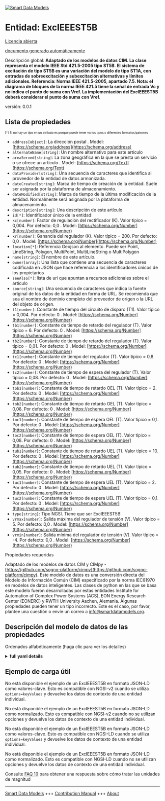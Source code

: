 <!-- 10-Header -->  
[![Smart Data Models](https://smartdatamodels.org/wp-content/uploads/2022/01/SmartDataModels_logo.png "Logo")](https://smartdatamodels.org)  
Entidad: ExcIEEEST5B  
====================<!-- /10-Header -->  
<!-- 15-License -->  
[Licencia abierta](https://github.com/smart-data-models//dataModel.EnergyCIM/blob/master/ExcIEEEST5B/LICENSE.md)  
[documento generado automáticamente](https://docs.google.com/presentation/d/e/2PACX-1vTs-Ng5dIAwkg91oTTUdt8ua7woBXhPnwavZ0FxgR8BsAI_Ek3C5q97Nd94HS8KhP-r_quD4H0fgyt3/pub?start=false&loop=false&delayms=3000#slide=id.gb715ace035_0_60)  
<!-- /15-License -->  
<!-- 20-Description -->  
Descripción global: **Adaptado de los modelos de datos CIM. La clase representa el modelo IEEE Std 421.5-2005 tipo ST5B. El sistema de excitación de tipo ST5B es una variación del modelo de tipo ST1A, con entradas de sobreexcitación y subexcitación alternativas y límites adicionales.  Referencia: Norma IEEE 421.5-2005, apartado 7.5.   Nota: el diagrama de bloques de la norma IEEE 421.5 tiene la señal de entrada Vc y no indica el punto de suma con Vref. La implementación del ExcIEEEST5B deberá considerar el punto de suma con Vref.**  
versión: 0.0.1  
<!-- /20-Description -->  
<!-- 30-PropertiesList -->  

## Lista de propiedades  

<sup><sub>[*] Si no hay un tipo en un atributo es porque puede tener varios tipos o diferentes formatos/patrones</sub></sup>  
- `address[object]`: La dirección postal  . Model: [https://schema.org/address](https://schema.org/address)- `alternateName[string]`: Un nombre alternativo para este artículo  - `areaServed[string]`: La zona geográfica en la que se presta un servicio o se ofrece un artículo  . Model: [https://schema.org/Text](https://schema.org/Text)- `dataProvider[string]`: Una secuencia de caracteres que identifica al proveedor de la entidad de datos armonizada.  - `dateCreated[string]`: Marca de tiempo de creación de la entidad. Suele ser asignada por la plataforma de almacenamiento.  - `dateModified[string]`: Marca de tiempo de la última modificación de la entidad. Normalmente será asignada por la plataforma de almacenamiento.  - `description[string]`: Una descripción de este artículo  - `id[*]`: Identificador único de la entidad  - `kc[number]`: Factor de regulación del rectificador (K).  Valor típico = 0,004. Por defecto: 0,0  . Model: [https://schema.org/Number](https://schema.org/Number)- `kr[number]`: Ganancia del regulador (K).  Valor típico = 200. Por defecto: 0,0  . Model: [https://schema.org/Number](https://schema.org/Number)- `location[*]`: Referencia Geojson al elemento. Puede ser Point, LineString, Polygon, MultiPoint, MultiLineString o MultiPolygon  - `name[string]`: El nombre de este artículo.  - `owner[array]`: Una lista que contiene una secuencia de caracteres codificada en JSON que hace referencia a los identificadores únicos de los propietarios  - `seeAlso[*]`: lista de uri que apuntan a recursos adicionales sobre el artículo  - `source[string]`: Una secuencia de caracteres que indica la fuente original de los datos de la entidad en forma de URL. Se recomienda que sea el nombre de dominio completo del proveedor de origen o la URL del objeto de origen.  - `t1[number]`: Constante de tiempo del circuito de disparo (T1).  Valor típico = 0,004. Por defecto: 0  . Model: [https://schema.org/Number](https://schema.org/Number)- `tb1[number]`: Constante de tiempo de retardo del regulador (T).  Valor típico = 6. Por defecto: 0  . Model: [https://schema.org/Number](https://schema.org/Number)- `tb2[number]`: Constante de tiempo de retardo del regulador (T).  Valor típico = 0,01. Por defecto: 0  . Model: [https://schema.org/Number](https://schema.org/Number)- `tc1[number]`: Constante de tiempo del regulador (T).  Valor típico = 0,8. Por defecto: 0  . Model: [https://schema.org/Number](https://schema.org/Number)- `tc2[number]`: Constante de tiempo de espera del regulador (T).  Valor típico = 0,08. Por defecto: 0  . Model: [https://schema.org/Number](https://schema.org/Number)- `tob1[number]`: Constante de tiempo de retardo OEL (T).  Valor típico = 2. Por defecto: 0  . Model: [https://schema.org/Number](https://schema.org/Number)- `tob2[number]`: Constante de tiempo de retardo OEL (T).  Valor típico = 0,08. Por defecto: 0  . Model: [https://schema.org/Number](https://schema.org/Number)- `toc1[number]`: Constante de tiempo de espera OEL (T).  Valor típico = 0,1. Por defecto: 0  . Model: [https://schema.org/Number](https://schema.org/Number)- `toc2[number]`: Constante de tiempo de espera OEL (T).  Valor típico = 0,08. Por defecto: 0  . Model: [https://schema.org/Number](https://schema.org/Number)- `tub1[number]`: Constante de tiempo de retardo UEL (T).  Valor típico = 10. Por defecto: 0  . Model: [https://schema.org/Number](https://schema.org/Number)- `tub2[number]`: Constante de tiempo de retardo UEL (T).  Valor típico = 0,05. Por defecto: 0  . Model: [https://schema.org/Number](https://schema.org/Number)- `tuc1[number]`: Constante de tiempo de espera UEL (T).  Valor típico = 2. Por defecto: 0  . Model: [https://schema.org/Number](https://schema.org/Number)- `tuc2[number]`: Constante de tiempo de espera UEL (T).  Valor típico = 0,1. Por defecto: 0  . Model: [https://schema.org/Number](https://schema.org/Number)- `type[string]`: Tipo NGSI. Tiene que ser ExcIEEEST5B  - `vrmax[number]`: Salida máxima del regulador de tensión (V).  Valor típico = 5. Por defecto: 0,0  . Model: [https://schema.org/Number](https://schema.org/Number)- `vrmin[number]`: Salida mínima del regulador de tensión (V).  Valor típico = -4. Por defecto: 0,0  . Model: [https://schema.org/Number](https://schema.org/Number)<!-- /30-PropertiesList -->  
<!-- 35-RequiredProperties -->  
Propiedades requeridas  
<!-- /35-RequiredProperties -->  
<!-- 40-RequiredProperties -->  
Adaptado de los modelos de datos CIM y CIMpy - [https://github.com/sogno-platform/cimpy](https://github.com/sogno-platform/cimpy). Este modelo de datos es una conversión directa del Modelo de Información Común (CIM) especificado por la norma IEC61970 en modelos de datos inteligentes. Las clases de python en las que se basa este modelo fueron desarrolladas por estas entidades Institute for Automation of Complex Power Systems (ACS), EON Energy Research Center (EONERC) y RWTH University Aachen, Alemania. Algunas propiedades pueden tener un tipo incorrecto. Este es el caso, por favor, plantee una cuestión o envíe un correo a info@smartdatamodels.org.  
<!-- /40-RequiredProperties -->  
<!-- 50-DataModelHeader -->  
## Descripción del modelo de datos de las propiedades  
Ordenados alfabéticamente (haga clic para ver los detalles)  
<!-- /50-DataModelHeader -->  
<!-- 60-ModelYaml -->  
<details><summary><strong>full yaml details</strong></summary>    
```yaml  
ExcIEEEST5B:    
  description: 'Adapted from CIM data models. The class represents IEEE Std 421.5-2005 type ST5B model. The Type ST5B excitation system is a variation of the Type ST1A model, with alternative overexcitation and underexcitation inputs and additional limits.  Reference: IEEE Standard 421.5-2005 Section 7.5.   Note: the block diagram in the IEEE 421.5 standard has input signal Vc and does not indicate the summation point with Vref. The implementation of the ExcIEEEST5B shall consider summation point with Vref.'    
  properties:    
    address:    
      description: 'The mailing address'    
      properties:    
        addressCountry:    
          description: 'Property. The country. For example, Spain. Model:''https://schema.org/addressCountry'''    
          type: string    
        addressLocality:    
          description: 'Property. The locality in which the street address is, and which is in the region. Model:''https://schema.org/addressLocality'''    
          type: string    
        addressRegion:    
          description: 'Property. The region in which the locality is, and which is in the country. Model:''https://schema.org/addressRegion'''    
          type: string    
        postOfficeBoxNumber:    
          description: 'Property. The post office box number for PO box addresses. For example, 03578. Model:''https://schema.org/postOfficeBoxNumber'''    
          type: string    
        postalCode:    
          description: 'Property. The postal code. For example, 24004. Model:''https://schema.org/https://schema.org/postalCode'''    
          type: string    
        streetAddress:    
          description: 'Property. The street address. Model:''https://schema.org/streetAddress'''    
          type: string    
      type: object    
      x-ngsi:    
        model: https://schema.org/address    
        type: Property    
    alternateName:    
      description: 'An alternative name for this item'    
      type: string    
      x-ngsi:    
        type: Property    
    areaServed:    
      description: 'The geographic area where a service or offered item is provided'    
      type: string    
      x-ngsi:    
        model: https://schema.org/Text    
        type: Property    
    dataProvider:    
      description: 'A sequence of characters identifying the provider of the harmonised data entity.'    
      type: string    
      x-ngsi:    
        type: Property    
    dateCreated:    
      description: 'Entity creation timestamp. This will usually be allocated by the storage platform.'    
      format: date-time    
      type: string    
      x-ngsi:    
        type: Property    
    dateModified:    
      description: 'Timestamp of the last modification of the entity. This will usually be allocated by the storage platform.'    
      format: date-time    
      type: string    
      x-ngsi:    
        type: Property    
    description:    
      description: 'A description of this item'    
      type: string    
      x-ngsi:    
        type: Property    
    id:    
      anyOf: &excieeest5b_-_properties_-_owner_-_items_-_anyof    
        - description: 'Property. Identifier format of any NGSI entity'    
          maxLength: 256    
          minLength: 1    
          pattern: ^[\w\-\.\{\}\$\+\*\[\]`|~^@!,:\\]+$    
          type: string    
        - description: 'Property. Identifier format of any NGSI entity'    
          format: uri    
          type: string    
      description: 'Unique identifier of the entity'    
      x-ngsi:    
        type: Property    
    kc:    
      description: 'Rectifier regulation factor (K).  Typical Value = 0.004. Default: 0.0'    
      type: number    
      x-ngsi:    
        model: https://schema.org/Number    
        type: Property    
    kr:    
      description: 'Regulator gain (K).  Typical Value = 200. Default: 0.0'    
      type: number    
      x-ngsi:    
        model: https://schema.org/Number    
        type: Property    
    location:    
      description: 'Geojson reference to the item. It can be Point, LineString, Polygon, MultiPoint, MultiLineString or MultiPolygon'    
      oneOf:    
        - description: 'Geoproperty. Geojson reference to the item. Point'    
          properties:    
            bbox:    
              items:    
                type: number    
              minItems: 4    
              type: array    
            coordinates:    
              items:    
                type: number    
              minItems: 2    
              type: array    
            type:    
              enum:    
                - Point    
              type: string    
          required:    
            - type    
            - coordinates    
          title: 'GeoJSON Point'    
          type: object    
        - description: 'Geoproperty. Geojson reference to the item. LineString'    
          properties:    
            bbox:    
              items:    
                type: number    
              minItems: 4    
              type: array    
            coordinates:    
              items:    
                items:    
                  type: number    
                minItems: 2    
                type: array    
              minItems: 2    
              type: array    
            type:    
              enum:    
                - LineString    
              type: string    
          required:    
            - type    
            - coordinates    
          title: 'GeoJSON LineString'    
          type: object    
        - description: 'Geoproperty. Geojson reference to the item. Polygon'    
          properties:    
            bbox:    
              items:    
                type: number    
              minItems: 4    
              type: array    
            coordinates:    
              items:    
                items:    
                  items:    
                    type: number    
                  minItems: 2    
                  type: array    
                minItems: 4    
                type: array    
              type: array    
            type:    
              enum:    
                - Polygon    
              type: string    
          required:    
            - type    
            - coordinates    
          title: 'GeoJSON Polygon'    
          type: object    
        - description: 'Geoproperty. Geojson reference to the item. MultiPoint'    
          properties:    
            bbox:    
              items:    
                type: number    
              minItems: 4    
              type: array    
            coordinates:    
              items:    
                items:    
                  type: number    
                minItems: 2    
                type: array    
              type: array    
            type:    
              enum:    
                - MultiPoint    
              type: string    
          required:    
            - type    
            - coordinates    
          title: 'GeoJSON MultiPoint'    
          type: object    
        - description: 'Geoproperty. Geojson reference to the item. MultiLineString'    
          properties:    
            bbox:    
              items:    
                type: number    
              minItems: 4    
              type: array    
            coordinates:    
              items:    
                items:    
                  items:    
                    type: number    
                  minItems: 2    
                  type: array    
                minItems: 2    
                type: array    
              type: array    
            type:    
              enum:    
                - MultiLineString    
              type: string    
          required:    
            - type    
            - coordinates    
          title: 'GeoJSON MultiLineString'    
          type: object    
        - description: 'Geoproperty. Geojson reference to the item. MultiLineString'    
          properties:    
            bbox:    
              items:    
                type: number    
              minItems: 4    
              type: array    
            coordinates:    
              items:    
                items:    
                  items:    
                    items:    
                      type: number    
                    minItems: 2    
                    type: array    
                  minItems: 4    
                  type: array    
                type: array    
              type: array    
            type:    
              enum:    
                - MultiPolygon    
              type: string    
          required:    
            - type    
            - coordinates    
          title: 'GeoJSON MultiPolygon'    
          type: object    
      x-ngsi:    
        type: Geoproperty    
    name:    
      description: 'The name of this item.'    
      type: string    
      x-ngsi:    
        type: Property    
    owner:    
      description: 'A List containing a JSON encoded sequence of characters referencing the unique Ids of the owner(s)'    
      items:    
        anyOf: *excieeest5b_-_properties_-_owner_-_items_-_anyof    
        description: 'Property. Unique identifier of the entity'    
      type: array    
      x-ngsi:    
        type: Property    
    seeAlso:    
      description: 'list of uri pointing to additional resources about the item'    
      oneOf:    
        - items:    
            format: uri    
            type: string    
          minItems: 1    
          type: array    
        - format: uri    
          type: string    
      x-ngsi:    
        type: Property    
    source:    
      description: 'A sequence of characters giving the original source of the entity data as a URL. Recommended to be the fully qualified domain name of the source provider, or the URL to the source object.'    
      type: string    
      x-ngsi:    
        type: Property    
    t1:    
      description: 'Firing circuit time constant (T1).  Typical Value = 0.004. Default: 0'    
      type: number    
      x-ngsi:    
        model: https://schema.org/Number    
        type: Property    
    tb1:    
      description: 'Regulator lag time constant (T).  Typical Value = 6. Default: 0'    
      type: number    
      x-ngsi:    
        model: https://schema.org/Number    
        type: Property    
    tb2:    
      description: 'Regulator lag time constant (T).  Typical Value = 0.01. Default: 0'    
      type: number    
      x-ngsi:    
        model: https://schema.org/Number    
        type: Property    
    tc1:    
      description: 'Regulator lead time constant (T).  Typical Value = 0.8. Default: 0'    
      type: number    
      x-ngsi:    
        model: https://schema.org/Number    
        type: Property    
    tc2:    
      description: 'Regulator lead time constant (T).  Typical Value = 0.08. Default: 0'    
      type: number    
      x-ngsi:    
        model: https://schema.org/Number    
        type: Property    
    tob1:    
      description: 'OEL lag time constant (T).  Typical Value = 2. Default: 0'    
      type: number    
      x-ngsi:    
        model: https://schema.org/Number    
        type: Property    
    tob2:    
      description: 'OEL lag time constant (T).  Typical Value = 0.08. Default: 0'    
      type: number    
      x-ngsi:    
        model: https://schema.org/Number    
        type: Property    
    toc1:    
      description: 'OEL lead time constant (T).  Typical Value = 0.1. Default: 0'    
      type: number    
      x-ngsi:    
        model: https://schema.org/Number    
        type: Property    
    toc2:    
      description: 'OEL lead time constant (T).  Typical Value = 0.08. Default: 0'    
      type: number    
      x-ngsi:    
        model: https://schema.org/Number    
        type: Property    
    tub1:    
      description: 'UEL lag time constant (T).  Typical Value = 10. Default: 0'    
      type: number    
      x-ngsi:    
        model: https://schema.org/Number    
        type: Property    
    tub2:    
      description: 'UEL lag time constant (T).  Typical Value = 0.05. Default: 0'    
      type: number    
      x-ngsi:    
        model: https://schema.org/Number    
        type: Property    
    tuc1:    
      description: 'UEL lead time constant (T).  Typical Value = 2. Default: 0'    
      type: number    
      x-ngsi:    
        model: https://schema.org/Number    
        type: Property    
    tuc2:    
      description: 'UEL lead time constant (T).  Typical Value = 0.1. Default: 0'    
      type: number    
      x-ngsi:    
        model: https://schema.org/Number    
        type: Property    
    type:    
      description: 'NGSI type. It has to be ExcIEEEST5B'    
      enum:    
        - ExcIEEEST5B    
      type: string    
      x-ngsi:    
        type: Property    
    vrmax:    
      description: 'Maximum voltage regulator output (V).  Typical Value = 5. Default: 0.0'    
      type: number    
      x-ngsi:    
        model: https://schema.org/Number    
        type: Property    
    vrmin:    
      description: 'Minimum voltage regulator output (V).  Typical Value = -4. Default: 0.0'    
      type: number    
      x-ngsi:    
        model: https://schema.org/Number    
        type: Property    
  required: []    
  type: object    
  x-derived-from: ""    
  x-disclaimer: 'Redistribution and use in source and binary forms, with or without modification, are permitted  provided that the license conditions are met. Copyleft (c) 2021 Contributors to Smart Data Models Program'    
  x-license-url: https://github.com/smart-data-models/dataModel.EnergyCIM/blob/master/ExcIEEEST5B/LICENSE.md    
  x-model-schema: https://smart-data-models.github.io/dataModels.CIMEnergyClasses/ExcIEEEST5B/schema.json    
  x-model-tags: ""    
  x-version: 0.0.1    
```  
</details>    
<!-- /60-ModelYaml -->  
<!-- 70-MiddleNotes -->  
<!-- /70-MiddleNotes -->  
<!-- 80-Examples -->  
## Ejemplo de carga útil  
No está disponible el ejemplo de un ExcIEEEST5B en formato JSON-LD como valores-clave. Esto es compatible con NGSI-v2 cuando se utiliza `options=keyValues` y devuelve los datos de contexto de una entidad individual.  
No está disponible el ejemplo de un ExcIEEEST5B en formato JSON-LD como normalizado. Esto es compatible con NGSI-v2 cuando no se utilizan opciones y devuelve los datos de contexto de una entidad individual.  
No está disponible el ejemplo de un ExcIEEEST5B en formato JSON-LD como valores-clave. Esto es compatible con NGSI-LD cuando se utiliza `options=keyValues` y devuelve los datos de contexto de una entidad individual.  
No está disponible el ejemplo de un ExcIEEEST5B en formato JSON-LD como normalizado. Esto es compatible con NGSI-LD cuando no se utilizan opciones y devuelve los datos de contexto de una entidad individual.  
<!-- /80-Examples -->  
<!-- 90-FooterNotes -->  
<!-- /90-FooterNotes -->  
<!-- 95-Units -->  
Consulte [FAQ 10](https://smartdatamodels.org/index.php/faqs/) para obtener una respuesta sobre cómo tratar las unidades de magnitud  
<!-- /95-Units -->  
<!-- 97-LastFooter -->  
---  
[Smart Data Models](https://smartdatamodels.org) +++ [Contribution Manual](https://bit.ly/contribution_manual) +++ [About](https://bit.ly/Introduction_SDM)<!-- /97-LastFooter -->  
